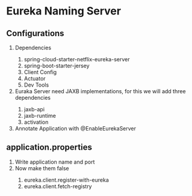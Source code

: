 <h1 center="align">Eureka Naming Server</h1>

<h2 center="align">Configurations</h2>
<ol>
	<li>Dependencies</li>
	<ol>
		<li>spring-cloud-starter-netflix-eureka-server</li>
		<li>spring-boot-starter-jersey</li>
		<li>Client Config</li>
		<li>Actuator</li>
		<li>Dev Tools</li>		
	</ol>
	<li>Euraka Server need JAXB implementations, for this we will add three dependencies</li>
	<ol>
		<li>jaxb-api</li>
		<li>jaxb-runtime</li>
		<li>activation</li>
	</ol>
	<li>Annotate Application with @EnableEurekaServer</li>
</ol>

<h2 center="align">application.properties</h2>
<ol>
	<li>Write application name and port</li>
	<li>Now make them false</li>
	<ol>
		<li>eureka.client.register-with-eureka</li>
		<li>eureka.client.fetch-registry</li>
	</ol>
</ol>
